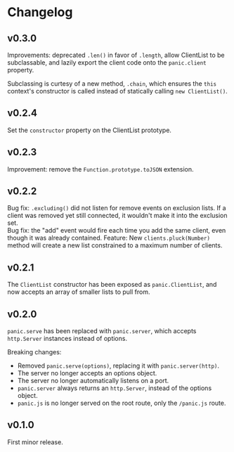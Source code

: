# Changelog

## v0.3.0
Improvements: deprecated `.len()` in favor of `.length`, allow ClientList to be subclassable, and lazily export the client code onto the `panic.client` property.

Subclassing is curtesy of a new method, `.chain`, which ensures the `this` context's constructor is called instead of statically calling `new ClientList()`.

## v0.2.4
Set the `constructor` property on the ClientList prototype.

## v0.2.3
Improvement: remove the `Function.prototype.toJSON` extension.

## v0.2.2
Bug fix: `.excluding()` did not listen for remove events on exclusion lists. If a client was removed yet still connected, it wouldn't make it into the exclusion set.<br />
Bug fix: the "add" event would fire each time you add the same client, even though it was already contained.
Feature: New `clients.pluck(Number)` method will create a new list constrained to a maximum number of clients.

## v0.2.1
The `ClientList` constructor has been exposed as `panic.ClientList`, and now accepts an array of smaller lists to pull from.

## v0.2.0
`panic.serve` has been replaced with `panic.server`, which accepts `http.Server` instances instead of options.

Breaking changes:
 - Removed `panic.serve(options)`, replacing it with `panic.server(http)`.
 - The server no longer accepts an options object.
 - The server no longer automatically listens on a port.
 - `panic.server` always returns an `http.Server`, instead of the options object.
 - `panic.js` is no longer served on the root route, only the `/panic.js` route.


## v0.1.0
First minor release.

